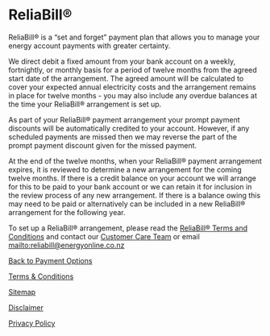 # ReliaBill®
ReliaBill® is a “set and forget” payment plan that allows you to manage your energy account payments with greater certainty.

We direct debit a fixed amount from your bank account on a weekly, fortnightly, or monthly basis for a period of twelve months from the agreed start date of the arrangement. The agreed amount will be calculated to cover your expected annual electricity costs and the arrangement remains in place for twelve months - you may also include any overdue balances at the time your ReliaBill® arrangement is set up.

As part of your ReliaBill® payment arrangement your prompt payment discounts will be automatically credited to your account. However, if any scheduled payments are missed then we may reverse the part of the prompt payment discount given for the missed payment.

At the end of the twelve months, when your ReliaBill® payment arrangement expires, it is reviewed to determine a new arrangement for the coming twelve months. If there is a credit balance on your account we will arrange for this to be paid to your bank account or we can retain it for inclusion in the review process of any new arrangement. If there is a balance owing this may need to be paid or alternatively can be included in a new ReliaBill® arrangement for the following year.

To set up a ReliaBill® arrangement, please read the [ReliaBill® Terms and Conditions](http://www.energyonline.co.nz/reliabill_%E2%80%93_terms_and_conditions) and contact our [Customer Care Team](http://www.energyonline.co.nz/Default.aspx?tabid=66) or email <mailto:reliabill@energyonline.co.nz>

[Back to Payment Options](http://www.energyonline.co.nz/residential/residential_faqs/residential_faqs_-_payment_options)

[Terms & Conditions](http://www.energyonline.co.nz/terms)

[Sitemap](http://www.energyonline.co.nz/home/site_map)

[Disclaimer](http://www.energyonline.co.nz/home/site_map/disclaimer)

[Privacy Policy](http://www.energyonline.co.nz/home/site_map/privacy_policy)
